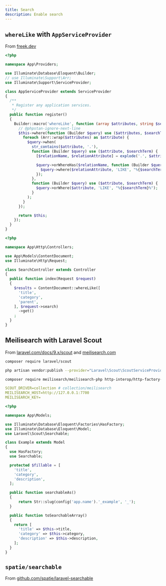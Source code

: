 ```yaml
---
title: Search
description: Enable search
---
```


## `whereLike` with `AppServiceProvider`

From [freek.dev](https://freek.dev/1182-searching-models-using-a-where-like-query-in-laravel)

```php title="app/Providers/AppServiceProvider.php"
<?php

namespace App\Providers;

use Illuminate\Database\Eloquent\Builder;
// use Illuminate\Support\Arr;
use Illuminate\Support\ServiceProvider;

class AppServiceProvider extends ServiceProvider
{
  /**
   * Register any application services.
   */
  public function register()
  {
    Builder::macro('whereLike', function (array $attributes, string $searchTerm) {
      // @phpstan-ignore-next-line
      $this->where(function (Builder $query) use ($attributes, $searchTerm) {
        foreach (Arr::wrap($attributes) as $attribute) {
          $query->when(
            str_contains($attribute, '.'),
            function (Builder $query) use ($attribute, $searchTerm) {
              [$relationName, $relationAttribute] = explode('.', $attribute);

              $query->orWhereHas($relationName, function (Builder $query) use ($relationAttribute, $searchTerm) {
                $query->where($relationAttribute, 'LIKE', "%{$searchTerm}%");
              });
            },
            function (Builder $query) use ($attribute, $searchTerm) {
              $query->orWhere($attribute, 'LIKE', "%{$searchTerm}%");
            }
          );
        }
      });

      return $this;
    });
  }
}
```

```php title="app/Http/Controllers/SearchController.php"
<?php

namespace App\Http\Controllers;

use App\Models\ContentDocument;
use Illuminate\Http\Request;

class SearchController extends Controller
{
  public function index(Request $request)
  {
    $results = ContentDocument::whereLike([
      'title',
      'category',
      'parent',
    ], $request->search)
      ->get()
    ;
  }
}
```

## Meilisearch with Laravel Scout

From [laravel.com/docs/9.x/scout](https://laravel.com/docs/9.x/scout) and [meilisearch.com](https://www.meilisearch.com)

```bash
composer require laravel/scout
```

```bash
php artisan vendor:publish --provider="Laravel\Scout\ScoutServiceProvider"
```

```bash
composer require meilisearch/meilisearch-php http-interop/http-factory-guzzle
```

```yml [.env]
SCOUT_DRIVER=collection # collection/meilisearch
MEILISEARCH_HOST=http://127.0.0.1:7700
MEILISEARCH_KEY=
```

```php title="app/Models/Example.php"
<?php

namespace App\Models;

use Illuminate\Database\Eloquent\Factories\HasFactory;
use Illuminate\Database\Eloquent\Model;
use Laravel\Scout\Searchable;

class Example extends Model
{
  use HasFactory;
  use Searchable;

  protected $fillable = [
    'title',
    'category',
    'description',
  ];

  public function searchableAs()
  {
      return Str::slug(config('app.name').'_example', '_');
  }

  public function toSearchableArray()
  {
    return [
      'title' => $this->title,
      'category' => $this->category,
      'description' => $this->description,
    ];
  }
}
```

## `spatie/searchable`

From [github.com/spatie/laravel-searchable](https://github.com/spatie/laravel-searchable)
